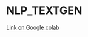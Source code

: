 # NLP_TEXTGEN

[Link on Google colab](https://colab.research.google.com/drive/1h4pBxOwY7weWnvuRYirYLhM8AqKcwU73?usp=sharing)
